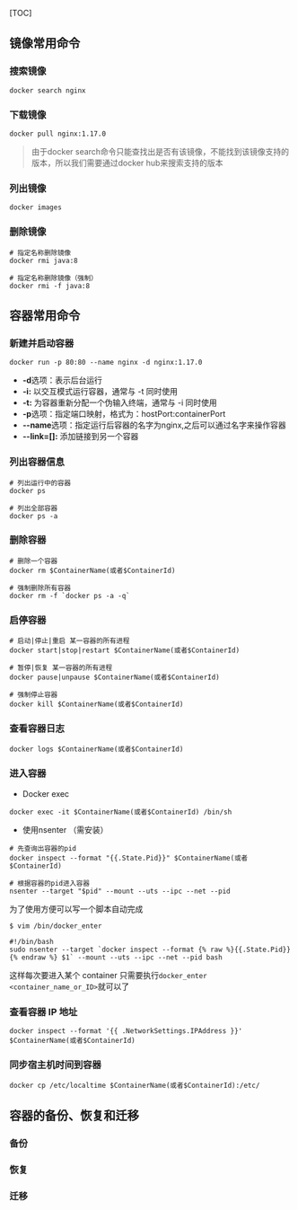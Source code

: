 [TOC]

## 镜像常用命令

### 搜索镜像

```shell
docker search nginx
```

### 下载镜像

```shell
docker pull nginx:1.17.0
```

> 由于docker search命令只能查找出是否有该镜像，不能找到该镜像支持的版本，所以我们需要通过docker hub来搜索支持的版本

### 列出镜像

```shell
docker images
```

### 删除镜像

```shell
# 指定名称删除镜像
docker rmi java:8

# 指定名称删除镜像（强制）
docker rmi -f java:8
```



## 容器常用命令

### 新建并启动容器

```shell
docker run -p 80:80 --name nginx -d nginx:1.17.0
```

- **-d**选项：表示后台运行	
- **-i:** 以交互模式运行容器，通常与 -t 同时使用
- **-t:** 为容器重新分配一个伪输入终端，通常与 -i 同时使用
- **-p**选项：指定端口映射，格式为：hostPort:containerPort
- **--name**选项：指定运行后容器的名字为nginx,之后可以通过名字来操作容器
- **--link=[]:** 添加链接到另一个容器

### 列出容器信息

```shell
# 列出运行中的容器
docker ps

# 列出全部容器
docker ps -a
```

### 删除容器

```shell
# 删除一个容器
docker rm $ContainerName(或者$ContainerId)

# 强制删除所有容器
docker rm -f `docker ps -a -q`
```

### 启停容器

```shell
# 启动|停止|重启 某一容器的所有进程
docker start|stop|restart $ContainerName(或者$ContainerId)

# 暂停|恢复 某一容器的所有进程
docker pause|unpause $ContainerName(或者$ContainerId)

# 强制停止容器
docker kill $ContainerName(或者$ContainerId)
```

### 查看容器日志

```shell
docker logs $ContainerName(或者$ContainerId)
```

### 进入容器

- Docker exec

```shell
docker exec -it $ContainerName(或者$ContainerId) /bin/sh
```

- 使用nsenter （需安装）

```shell
# 先查询出容器的pid
docker inspect --format "{{.State.Pid}}" $ContainerName(或者$ContainerId)

# 根据容器的pid进入容器
nsenter --target "$pid" --mount --uts --ipc --net --pid
```

为了使用方便可以写一个脚本自动完成

```shell
$ vim /bin/docker_enter

#!/bin/bash
sudo nsenter --target `docker inspect --format {% raw %}{{.State.Pid}}{% endraw %} $1` --mount --uts --ipc --net --pid bash
```

这样每次要进入某个 container 只需要执行`docker_enter <container_name_or_ID>`就可以了

### 查看容器 IP 地址

```shell
docker inspect --format '{{ .NetworkSettings.IPAddress }}' $ContainerName(或者$ContainerId)
```

### 同步宿主机时间到容器

```shell
docker cp /etc/localtime $ContainerName(或者$ContainerId):/etc/
```

## 容器的备份、恢复和迁移

### 备份

### 恢复

### 迁移